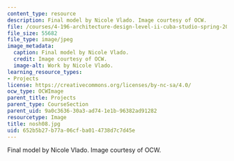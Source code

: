 ```yaml
---
content_type: resource
description: Final model by Nicole Vlado. Image courtesy of OCW.
file: /courses/4-196-architecture-design-level-ii-cuba-studio-spring-2004/652b5b27b77a06cfba014738d7c7d45e_nosh08.jpg
file_size: 55682
file_type: image/jpeg
image_metadata:
  caption: Final model by Nicole Vlado.
  credit: Image courtesy of OCW.
  image-alt: Work by Nicole Vlado.
learning_resource_types:
- Projects
license: https://creativecommons.org/licenses/by-nc-sa/4.0/
ocw_type: OCWImage
parent_title: Projects
parent_type: CourseSection
parent_uid: 9a0c3636-30a3-ad74-1e1b-96382ad91282
resourcetype: Image
title: nosh08.jpg
uid: 652b5b27-b77a-06cf-ba01-4738d7c7d45e
---
```

Final model by Nicole Vlado. Image courtesy of OCW.